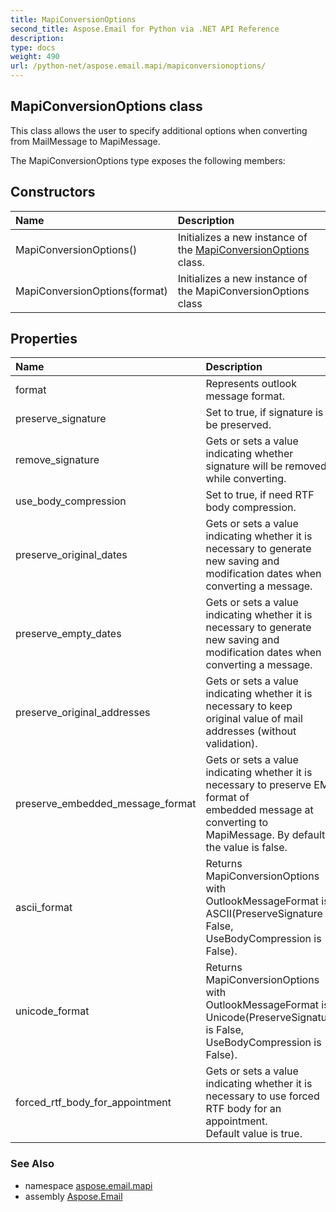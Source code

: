 ```yaml
---
title: MapiConversionOptions
second_title: Aspose.Email for Python via .NET API Reference
description: 
type: docs
weight: 490
url: /python-net/aspose.email.mapi/mapiconversionoptions/
---
```


## MapiConversionOptions class

This class allows the user to specify additional options when converting from MailMessage to MapiMessage.

The MapiConversionOptions type exposes the following members:
## Constructors
| Name | Description |
| :- | :- |
|MapiConversionOptions()|Initializes a new instance of the [MapiConversionOptions](/email/python-net/aspose.email.mapi/mapiconversionoptions/) class.|
|MapiConversionOptions(format)|Initializes a new instance of the MapiConversionOptions class|
## Properties
| Name | Description |
| :- | :- |
|format|Represents outlook message format.|
|preserve_signature|Set to true, if signature is to be preserved.|
|remove_signature|Gets or sets a value indicating whether signature will be removed while converting.|
|use_body_compression|Set to true, if need RTF body compression.|
|preserve_original_dates|Gets or sets a value indicating whether it is necessary to generate <br/>            new saving and modification dates when converting a message.|
|preserve_empty_dates|Gets or sets a value indicating whether it is necessary to generate <br/>            new saving and modification dates when converting a message.|
|preserve_original_addresses|Gets or sets a value indicating whether it is necessary to keep <br/>            original value of mail addresses (without validation).|
|preserve_embedded_message_format|Gets or sets a value indicating whether it is necessary to preserve EML format of <br/>            embedded message at converting to MapiMessage. By default the value is false.|
|ascii_format|Returns MapiConversionOptions with OutlookMessageFormat is ASCII(PreserveSignature is False, UseBodyCompression is False).|
|unicode_format|Returns MapiConversionOptions with OutlookMessageFormat is Unicode(PreserveSignature is False, UseBodyCompression is False).|
|forced_rtf_body_for_appointment|Gets or sets a value indicating whether it is necessary to use forced RTF body for an appointment.<br/>            Default value is true.|

### See Also

* namespace [aspose.email.mapi](/email/python-net/aspose.email.mapi/)
* assembly [Aspose.Email](/email/python-net/)

